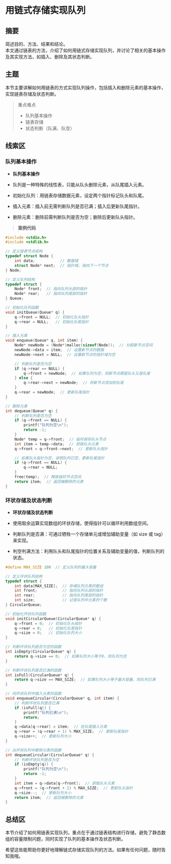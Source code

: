 # 用链式存储实现队列

## 摘要

简述目的、方法、结果和结论。  
本文通过链表的方法，介绍了如何用链式存储实现队列，并讨论了相关的基本操作及其实现方法，如插入、删除及其状态判断。

## 主题

本节主要讲解如何用链表的方式实现队列操作，包括插入和删除元素的基本操作，实现链表存储及状态判断。

> 重点难点
>
> - 队列基本操作
> - 链表存储
> - 状态判断（队满、队空）

## 线索区

### 队列基本操作

- **队列基本操作**

- 队列是一种特殊的线性表，只能从队头删除元素，从队尾插入元素。
- 初始化队列：用链表存储数据元素，设定两个指针标记队头和队尾。
- 插入元素：插入前无需判断队列是否已满；插入后更新队尾指针。
- 删除元素：删除前需判断队列是否为空；删除后更新队头指针。

> **案例代码**

```cpp
#include <stdio.h>
#include <stdlib.h>

// 定义链表节点结构
typedef struct Node {
    int data;           // 数据域
    struct Node* next;  // 指针域，指向下一个节点
} Node;

// 定义队列结构
typedef struct {
    Node* front;  // 指向队列头部的指针
    Node* rear;   // 指向队列尾部的指针
} Queue;

// 初始化队列函数
void initQueue(Queue* q) {
    q->front = NULL;  // 初始化队头指针
    q->rear = NULL;   // 初始化队尾指针
}

// 插入元素
void enqueue(Queue* q, int item) {
    Node* newNode = (Node*)malloc(sizeof(Node));  // 分配新节点空间
    newNode->data = item;  // 设置新节点的数据
    newNode->next = NULL;  // 设置新节点的指针域为空

    // 判断队列是否为空
    if (q->rear == NULL) {
        q->front = newNode;  // 如果队列为空，则新节点既是队头又是队尾
    } else {
        q->rear->next = newNode;  // 将新节点添加到队尾
    }
    q->rear = newNode;  // 更新队尾指针
}

// 删除元素
int dequeue(Queue* q) {
    // 判断队列是否为空
    if (q->front == NULL) {
        printf("队列为空\n");
        return -1;
    }
    Node* temp = q->front;  // 临时保存队头节点
    int item = temp->data;  // 获取队头元素
    q->front = q->front->next;  // 更新队头指针

    // 如果队头指针为空，说明队列已空，更新队尾指针
    if (q->front == NULL) {
        q->rear = NULL;
    }
    free(temp);  // 释放临时节点空间
    return item;  // 返回被删除的元素
}

```

### 环状存储及状态判断

- **环状存储及状态判断**

- 使用取余运算实现数组的环状存储，使得指针可以循环利用数组空间。
- 判断队列是否满：可通过牺牲一个存储单元或增加辅助变量（如 size 或 tag）来实现。
- 判空判满方法：利用队头和队尾指针的位置关系及辅助变量的值，判断队列的状态。

```cpp
#define MAX_SIZE 100  // 定义队列的最大容量

// 定义环状队列结构
typedef struct {
    int data[MAX_SIZE];  // 存储队列元素的数组
    int front;           // 指向队列头部的指针
    int rear;            // 指向队列尾部的指针
    int size;            // 记录队列中元素的个数
} CircularQueue;

// 初始化环状队列函数
void initCircularQueue(CircularQueue* q) {
    q->front = 0;  // 初始化队头指针
    q->rear = 0;   // 初始化队尾指针
    q->size = 0;   // 初始化队列大小
}

// 判断环状队列是否为空的函数
int isEmpty(CircularQueue* q) {
    return q->size == 0;  // 如果队列大小等于0，则队列为空
}

// 判断环状队列是否已满的函数
int isFull(CircularQueue* q) {
    return q->size == MAX_SIZE;  // 如果队列大小等于最大容量，则队列已满
}

// 向环状队列中插入元素的函数
void enqueueCircular(CircularQueue* q, int item) {
    // 判断环状队列是否已满
    if (isFull(q)) {
        printf("队列已满\n");
        return;
    }
    q->data[q->rear] = item;  // 在队尾插入元素
    q->rear = (q->rear + 1) % MAX_SIZE;  // 更新队尾指针
    q->size++;  // 更新队列大小
}

// 从环状队列中删除元素的函数
int dequeueCircular(CircularQueue* q) {
    // 判断环状队列是否为空
    if (isEmpty(q)) {
        printf("队列为空\n");
        return -1;
    }
    int item = q->data[q->front];  // 获取队头元素
    q->front = (q->front + 1) % MAX_SIZE;  // 更新队头指针
    q->size--;  // 更新队列大小
    return item;  // 返回被删除的元素
}

```

## 总结区

本节介绍了如何用链表实现队列，重点在于通过链表结构进行存储，避免了静态数组的容量限制问题，同时实现了队列的基本操作及状态判断。

希望这些能帮助你更好地理解链式存储实现队列的方法。如果有任何问题，随时告知我哦。